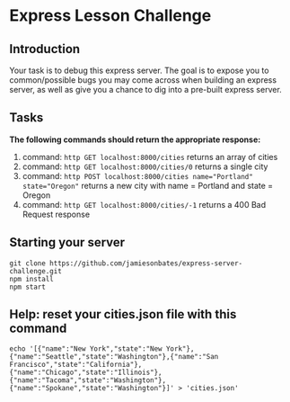 # Express Lesson Challenge

## Introduction
Your task is to debug this express server. The goal is to expose you to common/possible bugs you may come across when building an express server, as well as give you a chance to dig into a pre-built express server.

## Tasks
**The following commands should return the appropriate response:**
1. command: ```http GET localhost:8000/cities``` returns an array of cities
2. command: ```http GET localhost:8000/cities/0``` returns a single city
3. command: ```http POST localhost:8000/cities name="Portland" state="Oregon"``` returns a new city with name = Portland and state = Oregon
4. command: ```http GET localhost:8000/cities/-1``` returns a 400 Bad Request response

## Starting your server

```
git clone https://github.com/jamiesonbates/express-server-challenge.git
npm install
npm start
```

## Help: reset your cities.json file with this command

```
echo '[{"name":"New York","state":"New York"},{"name":"Seattle","state":"Washington"},{"name":"San Francisco","state":"California"},{"name":"Chicago","state":"Illinois"},{"name":"Tacoma","state":"Washington"},{"name":"Spokane","state":"Washington"}]' > 'cities.json'
```
